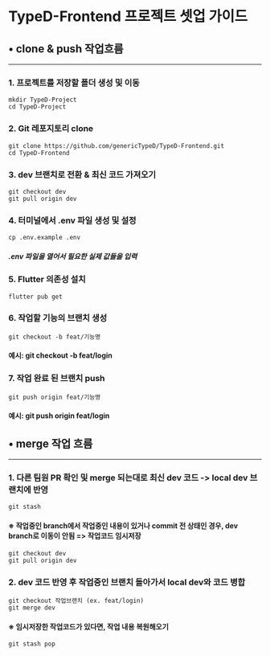 # TypeD-Frontend 프로젝트 셋업 가이드

## • clone & push 작업흐름

---
### 1. 프로젝트를 저장할 폴더 생성 및 이동
~~~
mkdir TypeD-Project
cd TypeD-Project
~~~

### 2. Git 레포지토리 clone
~~~
git clone https://github.com/genericTypeD/TypeD-Frontend.git
cd TypeD-Frontend
~~~

### 3. dev 브랜치로 전환 & 최신 코드 가져오기
~~~
git checkout dev
git pull origin dev
~~~

### 4. 터미널에서 .env 파일 생성 및 설정
~~~
cp .env.example .env
~~~
##### .env 파일을 열어서 필요한 실제 값들을 입력

### 5. Flutter 의존성 설치
~~~
flutter pub get
~~~
### 6. 작업할 기능의 브랜치 생성
~~~
git checkout -b feat/기능명
~~~
#### 예시: git checkout -b feat/login

### 7. 작업 완료 된 브랜치 push
~~~
git push origin feat/기능명
~~~
#### 예시: git push origin feat/login
## • merge 작업 흐름

---
### 1. 다른 팀원 PR 확인 및 merge 되는대로 최신 dev 코드 -> local dev 브랜치에 반영
~~~
git stash 
~~~
#### ※ 작업중인 branch에서 작업중인 내용이 있거나 commit 전 상태인 경우, dev branch로 이동이 안됨 => 작업코드 임시저장
~~~
git checkout dev
git pull origin dev
~~~
### 2. dev 코드 반영 후 작업중인 브랜치 돌아가서 local dev와 코드 병합
~~~
git checkout 작업브랜치 (ex. feat/login)
git merge dev
~~~
#### ※ 임시저장한 작업코드가 있다면, 작업 내용 복원해오기
~~~
git stash pop 
~~~
